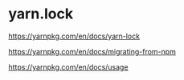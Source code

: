 # yarn.lock  


https://yarnpkg.com/en/docs/yarn-lock  




https://yarnpkg.com/en/docs/migrating-from-npm  



https://yarnpkg.com/en/docs/usage



